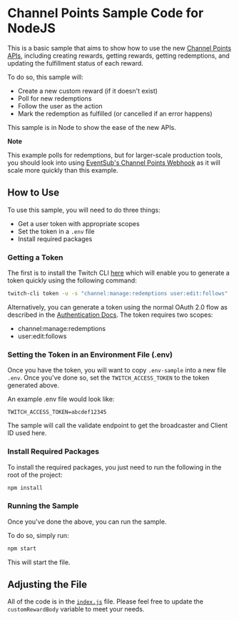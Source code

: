 # Channel Points Sample Code for NodeJS

This is a basic sample that aims to show how to use the new [Channel Points APIs](https://blog.twitch.tv/en/2020/11/13/twitch-developer-day-2020-introducing-the-channel-points-api-eventsub-and-more/), including creating rewards, getting rewards, getting redemptions, and updating the fulfillment status of each reward. 

To do so, this sample will: 

* Create a new custom reward (if it doesn't exist)
* Poll for new redemptions
* Follow the user as the action
* Mark the redemption as fulfilled (or cancelled if an error happens)

This sample is in Node to show the ease of the new APIs. 

**Note**

This example polls for redemptions, but for larger-scale production tools, you should look into using [EventSub's Channel Points Webhook](https://dev.twitch.tv/docs/eventsub/eventsub-subscription-types#channelchannel_points_custom_reward_redemptionadd) as it will scale more quickly than this example. 

## How to Use

To use this sample, you will need to do three things:

* Get a user token with appropriate scopes
* Set the token in a `.env` file
* Install required packages

### Getting a Token

The first is to install the Twitch CLI [here](#) which will enable you to generate a token quickly using the following command: 

```sh
twitch-cli token -u -s "channel:manage:redemptions user:edit:follows"
```

Alternatively, you can generate a token using the normal OAuth 2.0 flow as described in the [Authentication Docs](https://dev.twitch.tv/docs/authentication). The token requires two scopes: 

* channel:manage:redemptions
* user:edit:follows

### Setting the Token in an Environment File (.env)

Once you have the token, you will want to copy `.env-sample` into a new file `.env`. Once you've done so, set the `TWITCH_ACCESS_TOKEN` to the token generated above. 

An example .env file would look like: 

``` 
TWITCH_ACCESS_TOKEN=abcdef12345
```

The sample will call the validate endpoint to get the broadcaster and Client ID used here. 

### Install Required Packages

To install the required packages, you just need to run the following in the root of the project: 

```sh
npm install
```

### Running the Sample

Once you've done the above, you can run the sample. 

To do so, simply run: 

```sh
npm start
```

This will start the file. 

## Adjusting the File

All of the code is in the [`index.js`](index.js) file. Please feel free to update the `customRewardBody` variable to meet your needs. 